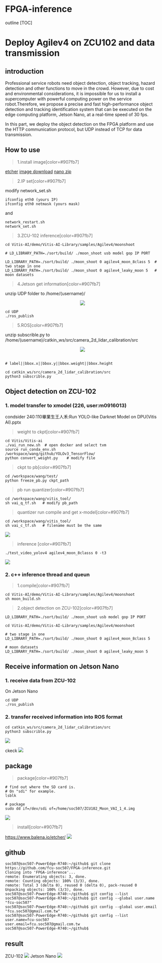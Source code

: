 # FPGA-inference
outline
[TOC]

# Deploy Agilev4 on ZCU102 and data transmission
## introduction
Professional service robots need object detection, object tracking, hazard detection and other functions to move in the crowd. However, due to cost and environmental considerations, it is impossible for us to install a supercomputer with powerful computing power on the service robot.Therefore, we propose a precise and fast high-performance object detection and tracking identification system that can be executed on the edge computing platform, Jetson Nano, at a real-time speed of 30 fps.

In this part, we deploy the object detection on the FPGA platform and use the HTTP communication protocol, but UDP instead of TCP for data transmission.
## How to use
>1.install image[color=#907fb7]
>
[etcher](https://www.balena.io/etcher/)
[image download](https://drive.google.com/file/d/147AWFSlIql7TuC5glqqHnXguY3aj0za1/view?usp=sharing)
[nano zip](https://drive.google.com/file/d/108nCZVAG70VNibhEjQqGPz2Bz0BQnwNI/view?usp=sharing)
>2.IP set[color=#907fb7]
>
modify network_set.sh
```python=2
ifconfig eth0 (yours IP)
ifconfig eth0 netmask (yours mask)
```
and
```
network_restart.sh
network_set.sh
```
>3.ZCU-102 inference[color=#907fb7]
```
cd Vitis-AI/demo/Vitis-AI-Library/samples/Agilev4/moonshoot
```
```
# LD_LIBRARY_PATH=./sort/build/ ./moon_shoot usb model gop IP PORT 

LD_LIBRARY_PATH=./sort/build/ ./moon_shoot 0 agilev4_moon_8class 5  # two stage in one
LD_LIBRARY_PATH=./sort/build/ ./moon_shoot 0 agilev4_leaky_moon 5   # moon datasets
```
>4.Jetson get information[color=#907fb7]

unzip UDP folder to /home/(username)/
<div style="text-align:center"><img src="https://i.imgur.com/eLcchc3.png"></div>

```
cd UDP
./ros_publish
```
>5.ROS[color=#907fb7]
>
unzip subscrible.py to /home/(username)/catkin_ws/src/camera_2d_lidar_calibration/src
<div style="text-align:center"><img src="https://i.imgur.com/CPKnlbI.png"></div>
<br>

```
# label||bbox.x||bbox.y||bbox.weight||bbox.height

cd catkin_ws/src/camera_2d_lidar_calibration/src
python3 subscrible.py
```
## Object detection on ZCU-102
### 1. model transfer to xmodel (226, user:m0916013)
condsider 240:110畢業生王人禾:Run YOLO-like Darknet Model on DPU(Vitis AI).pptx
> weight to ckpt[color=#907fb7]
```
cd Vitis/Vitis-ai
./vai_run_new.sh  # open docker and select tvm
source run_conda_env.sh
/workspace/wang/github/YOLOv3_TensorFlow/
python convert_weight.py    # modify file
```
> ckpt to pb[color=#907fb7]
```
cd /workspace/wang/test/
python freeze_pb.py ckpt_path
```
> pb run quantizer[color=#907fb7]
```
cd /workspace/wang/vitis_tool/ 
sh vai_q_tf.sh   # modify pb_path
```
> quantizer run compile and get x-model[color=#907fb7]
```
cd /workspace/wang/vitis_tool/ 
sh vai_c_tf.sh   # filename must be the same
```
![](https://i.imgur.com/TGlXRx8.png)
> inference [color=#907fb7]
```
./test_video_yolov4 agilev4_moon_8classs 0 -t3
```
![](https://i.imgur.com/FLPJIqj.jpg)


### 2. c++ inference thread and queun
> 1.compile[color=#907fb7]

```
cd Vitis-AI/demo/Vitis-AI-Library/samples/Agilev4/moonshoot
sh moon_build.sh
```
> 2.object detection on ZCU-102[color=#907fb7]
```
LD_LIBRARY_PATH=./sort/build/ ./moon_shoot usb model gop IP PORT 
```
```
cd Vitis-AI/demo/Vitis-AI-Library/samples/Agilev4/moonshoot

# two stage in one
LD_LIBRARY_PATH=./sort/build/ ./moon_shoot 0 agilev4_moon_8class 5 

# moon datasets
LD_LIBRARY_PATH=./sort/build/ ./moon_shoot 0 agilev4_leaky_moon 5
```
## Receive information on Jetson Nano
### 1. receive data from ZCU-102
On Jetson Nano
```
cd UDP
./ros_publish
```
### 2. transfer received information into ROS format
```
cd catkin_ws/src/camera_2d_lidar_calibration/src
python3 subscrible.py
```
![](https://i.imgur.com/czyLYer.png)

ckeck
![](https://i.imgur.com/Aq4rzDY.png)

## package
> package[color=#907fb7]
```
# find out where the SD card is.
# On "sdi" for example.
lsblk

# package
sudo dd if=/dev/sdi of=/home/soc507/ZCU102_Moon_VAI_1_4.img
```
![](https://i.imgur.com/O35XzRn.jpg)

> install[color=#907fb7]
> 
https://www.balena.io/etcher/
![](https://i.imgur.com/kCEV7RX.png)

## github
```
soc507@soc507-PowerEdge-R740:~/github$ git clone https://github.com/fcu-soc507/FPGA-inference.git
Cloning into 'FPGA-inference'...
remote: Enumerating objects: 3, done.
remote: Counting objects: 100% (3/3), done.
remote: Total 3 (delta 0), reused 0 (delta 0), pack-reused 0
Unpacking objects: 100% (3/3), done.
soc507@soc507-PowerEdge-R740:~/github$ git config --list
soc507@soc507-PowerEdge-R740:~/github$ git config --global user.name "fcu-soc507"
soc507@soc507-PowerEdge-R740:~/github$ git config --global user.email "fcu.soc507@gmail.com.tw"
soc507@soc507-PowerEdge-R740:~/github$ git config --list
user.name=fcu-soc507
user.email=fcu.soc507@gmail.com.tw
soc507@soc507-PowerEdge-R740:~/github$
```
## result
ZCU-102
![](https://i.imgur.com/9ELHxjX.png)
Jetson Nano
![](https://i.imgur.com/OXCsdLV.png)
